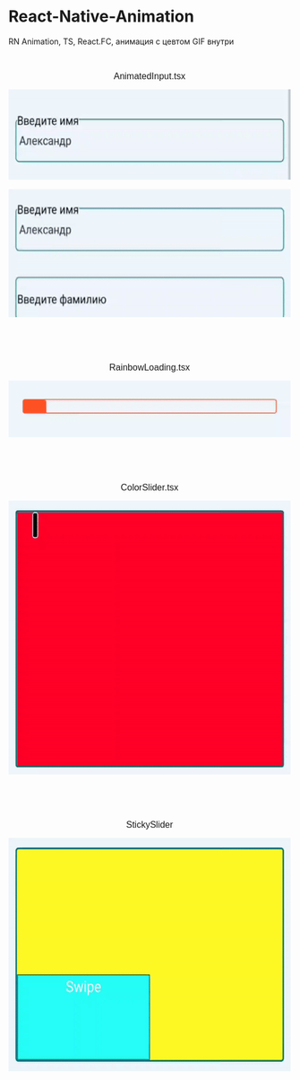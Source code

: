 # React-Native-Animation
RN Animation, TS, React.FC, анимация с цевтом
GIF внутри

<p style="text-align:center">&nbsp;</p>

<p style="text-align:center"><span style="font-family:verdana,geneva,sans-serif; font-size:16px">AnimatedInput.tsx</span></p>

<p style="text-align:center"><img alt="" src="https://github.com/ilemle/React-Native-Animation/blob/main/AnimatedInput2.gif?raw=true" style="height:161px; width:600px" /></p>

<p style="text-align:center"><img alt="" src="https://github.com/ilemle/React-Native-Animation/blob/main/AnimatedInput1.gif?raw=true" style="height:228px; width:600px" /></p>

<p style="text-align:center">&nbsp;</p>

<p style="text-align:center">&nbsp;</p>

<p style="text-align:center"><span style="font-size:16px"><span style="font-family:verdana,geneva,sans-serif"><span dir="ltr">RainbowLoading.tsx</span></span></span></p>

<p style="text-align:center"><img alt="" src="https://github.com/ilemle/React-Native-Animation/blob/main/RainbowLoading.gif?raw=true" /></p>

<p style="text-align:center">&nbsp;</p>

<p style="text-align:center">&nbsp;</p>

<p style="text-align:center"><span style="font-size:16px"><span style="font-family:verdana,geneva,sans-serif"><span dir="ltr">ColorSlider.tsx</span></span></span></p>

<p style="text-align:center"><img alt="" src="https://github.com/ilemle/React-Native-Animation/blob/main/ColorSlider.gif?raw=true" style="height:488px; width:600px" /></p>

<p style="text-align:center">&nbsp;</p>

<p style="text-align:center">&nbsp;</p>

<p style="text-align:center"><span style="font-size:16px"><span style="font-family:verdana,geneva,sans-serif"><span dir="ltr">StickySlider</span></span></span></p>

<p style="text-align:center"><img alt="" src="https://github.com/ilemle/React-Native-Animation/blob/main/StickySlider.gif?raw=true" style="height:416px; width:600px" /></p>
